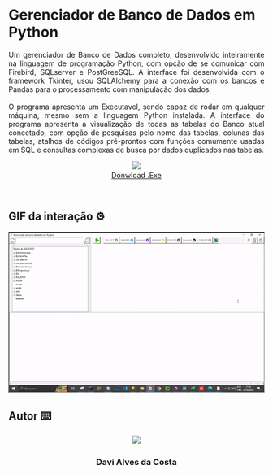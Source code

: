 # Gerenciador de Banco de Dados em Python

<p align="justify"> Um gerenciador de Banco de Dados completo, desenvolvido inteiramente na linguagem de programação Python, com opção de se comunicar com Firebird, SQLserver e PostGreeSQL. A interface foi desenvolvida com o framework Tkinter, usou SQLAlchemy para a conexão com os bancos e Pandas para o processamento com manipulação dos dados. <br> <br>
O programa apresenta um Executavel, sendo capaz de rodar em qualquer máquina, mesmo sem a linguagem Python instalada.
A interface do programa apresenta a visualização de todas as tabelas do Banco atual conectado, com opção de pesquisas pelo nome das tabelas, colunas das tabelas, atalhos de códigos pré-prontos com funções comumente usadas em SQL e consultas complexas de busca por dados duplicados nas tabelas.

<br />
 <p align="center">
<a href="https://github.com/Davi4076018/Gerenciador_de_Banco_de_Dados_em_Python/blob/7654391bb2b966149370efb8a19d3b59da4ccfdc/dist/dist.rar" >
  <img src="https://raw.githubusercontent.com/Davi4076018/Melhorador_de_Imagens-Filtro-Boost/main/readme-images/Icon%20download.png" width = "100px"/>
  <br />
</a>
  <a href="https://github.com/Davi4076018/Gerenciador_de_Banco_de_Dados_em_Python/blob/7654391bb2b966149370efb8a19d3b59da4ccfdc/dist/dist.rar">Donwload .Exe</a>
  <br />
</p>
<br />

## GIF da interação ⚙ <br>


<p align="center">
  <img src="https://github.com/Davi4076018/Gerenciador_de_Banco_de_Dados_em_Python/blob/92b48cdbd5c1252314d1f9f712b1d7fa88d04e26/readme-images/funcionalidades.gif" width = "1000px"/>
</p>


## Autor ⌨️

<p align="center">
  <img src= "https://avatars.githubusercontent.com/u/89622689?v=4" width = "250px"></a>
  <h3 align="center">Davi Alves da Costa</h3>
</p>

